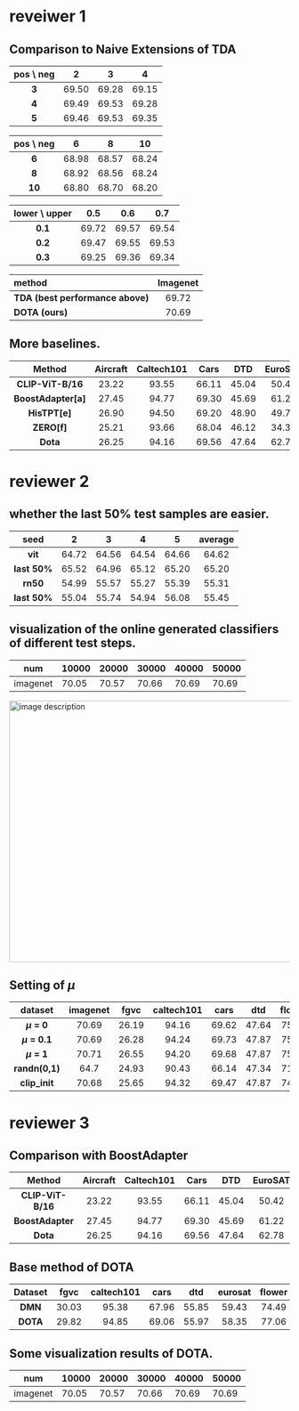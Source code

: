 # reveiwer 1
## Comparison to Naive Extensions of TDA
| pos \ neg | 2    | 3    | 4    |
|:--------:|:----:|:----:|:----:|
| **3**        | 69.50 | 69.28 | 69.15 |
| **4**        | 69.49 | 69.53 | 69.28 |
| **5**        | 69.46 | 69.53 | 69.35 |

| pos \ neg | 6     | 8     | 10    |
|:---------:|:-----:|:-----:|:-----:|
| **6**     | 68.98 | 68.57 | 68.24 |
| **8**     | 68.92 | 68.56 | 68.24 |
| **10**    | 68.80 | 68.70 | 68.20 |

| lower \ upper | 0.5  | 0.6  | 0.7  |
|:------------:|:----:|:----:|:----:|
| **0.1**          | 69.72 | 69.57 | 69.54 |
| **0.2**          | 69.47 | 69.55 | 69.53 |
| **0.3**          | 69.25 | 69.36 | 69.34 |

| method | Imagenet|
|:----|:----:|
| **TDA (best performance above)** | 69.72 |
| **DOTA (ours)** | 70.69 |


## More baselines. 

| Method           | Aircraft | Caltech101 | Cars  | DTD   | EuroSAT | Flower102 | Food101 | Pets   | SUN397 | UCF101 | Average |
|:----------------:|:--------:|:----------:|:-----:|:-----:|:-------:|:--------:|:-------:|:------:|:------:|:------:|:-------:|
| **CLIP-ViT-B/16** |  23.22   |   93.55    | 66.11 | 45.04 | 50.42   |  66.99   |  82.86  |  86.92 |  65.63 |  65.16 |  64.59  |
| **BoostAdapter[a]**  | 27.45 | 94.77 | 69.30 | 45.69 | 61.22 | 71.66 | 87.17 | 89.51 | 68.09 | 71.93 | 68.68 |
| **HisTPT[e]**        | 26.90 | 94.50 | 69.20 | 48.90 | 49.70 | 71.20 | 89.30 | 89.10 | 67.20 | 70.10 | 67.60 |
| **ZERO[f]**          | 25.21 | 93.66 | 68.04 | 46.12 | 34.33 | 67.68 | 86.53 | 87.75 | 65.03 | 67.77 | 64.21 |
| **Dota**         |  26.25   |   94.16    | 69.56 | 47.64 | 62.78   |  75.23   |  87.08  |  92.01 |  69.80 |  72.54 |  69.71  |

# reviewer 2
## whether the last 50% test samples are easier.

| seed         |    2    |    3    |    4    |    5    |  average  |
|:------------:|:-------:|:-------:|:-------:|:-------:|:---------:|
| **vit**      |  64.72  |  64.56  |  64.54  |  64.66  |  64.62    |
| **last 50%** |  65.52  |  64.96  |  65.12  |  65.20  |  65.20    |
| **rn50**     |  54.99  |  55.57  |  55.27  |  55.39  |  55.31    |
| **last 50%** |  55.04  |  55.74  |  54.94  |  56.08  |  55.45    |


## visualization of the online generated classifiers of different test steps.
| num    | 10000  | 20000  | 30000  | 40000  | 50000  |
|--------|--------|--------|--------|--------|--------|
| imagenet | 70.05  | 70.57  | 70.66  | 70.69  | 70.69  |


<img width="600" height="470" alt="image description" src="https://github.com/user-attachments/assets/023b1dfa-532f-4432-9d63-4f28cd832050" />

## Setting of $\mu$

| dataset   | imagenet | fgvc  | caltech101 | cars  | dtd   | flower | food101 | sun397 | ucf101 | average |
|:---------:|:--------:|:-----:|:----------:|:-----:|:-----:|:------:|:-------:|:------:|:------:|:-------:|
| **$\mu$ = 0** | 70.69    | 26.19 | 94.16      | 69.62 | 47.64 | 75.31  | 87.07   | 69.79  | 72.56  | 68.11   |
| **$\mu$ = 0.1** | 70.69  | 26.28 | 94.24      | 69.73 | 47.87 | 75.23  | 87.03   | 69.77  | 72.43  | 68.14   |
| **$\mu$ = 1**  | 70.71   | 26.55 | 94.20      | 69.68 | 47.87 | 75.03  | 87.03   | 69.80  | 72.38  | 68.14   |
| **randn(0,1)** | 64.7   | 24.93 | 90.43      | 66.14 | 47.34 | 71.54  | 86.73   | 64.71  | 68.78  | 65.03   |
| **clip_init**  | 70.68  | 25.65 | 94.32      | 69.47 | 47.87 | 74.58  | 87.02   | 69.69  | 72.09  | 67.93   |

# reviewer 3
## Comparison with BoostAdapter

| Method           | Aircraft | Caltech101 | Cars  | DTD   | EuroSAT | Flower102 | Food101 | Pets   | SUN397 | UCF101 | Average |
|:----------------:|:--------:|:----------:|:-----:|:-----:|:-------:|:--------:|:-------:|:------:|:------:|:------:|:-------:|
| **CLIP-ViT-B/16** |  23.22   |   93.55    | 66.11 | 45.04 | 50.42   |  66.99   |  82.86  |  86.92 |  65.63 |  65.16 |  64.59  |
| **BoostAdapter** |  27.45   |   94.77    | 69.30 | 45.69 | 61.22   |  71.66   |  87.17  |  89.51 |  68.09 |  71.93 |  68.68  |
| **Dota**         |  26.25   |   94.16    | 69.56 | 47.64 | 62.78   |  75.23   |  87.08  |  92.01 |  69.80 |  72.54 |  69.71  |


## Base method of DOTA

| Dataset   |  fgvc  | caltech101 | cars  | dtd   | eurosat | flower | food101 | pets  | sun397 | ucf101 | average |
|:---------:|:-----:|:----------:|:-----:|:-----:|:-------:|:------:|:-------:|:-----:|:------:|:------:|:-------:|
| **DMN**   |   30.03 |    95.38   | 67.96 | 55.85 |  59.43  | 74.49  |  85.08  | 92.04 | 70.18  | 72.51  |  70.30  |
| **DOTA**  |   29.82  |    94.85  | 69.06 | 55.97 |  58.35  | 77.06  |  87.07  | 92.40  | 70.97  | 74.86  |  71.04   |


## Some visualization results of DOTA.

| num    | 10000  | 20000  | 30000  | 40000  | 50000  |
|--------|--------|--------|--------|--------|--------|
| imagenet | 70.05  | 70.57  | 70.66  | 70.69  | 70.69  |

